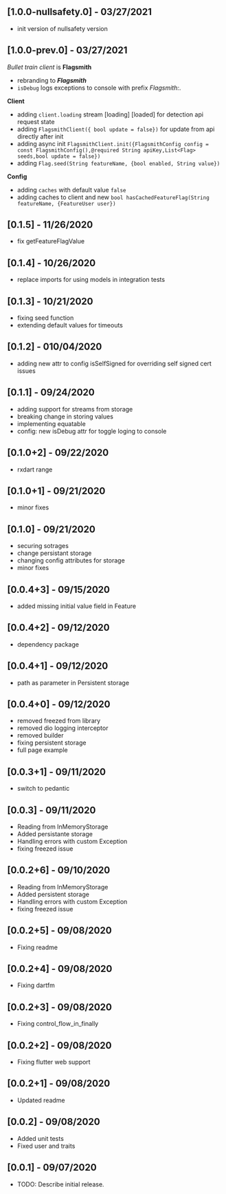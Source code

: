 ## [1.0.0-nullsafety.0] - 03/27/2021
* init version of nullsafety version
## [1.0.0-prev.0] - 03/27/2021
*Bullet train client* is **Flagsmith**
* rebranding to ***Flagsmith***
* `isDebug` logs exceptions to console with prefix *Flagsmith:*.

**Client**
* adding `client.loading` stream [loading] [loaded] for detection api request state
* adding `FlagsmithClient({ bool update = false})` for update from api directly after init
* adding async init `FlagsmithClient.init({FlagsmithConfig config = const FlagsmithConfig(),@required String apiKey,List<Flag> seeds,bool update = false})`
* adding `Flag.seed(String featureName, {bool enabled, String value})`

**Config**
* adding `caches` with default value `false`
* adding caches to client and new `bool hasCachedFeatureFlag(String featureName, {FeatureUser user})`
## [0.1.5] - 11/26/2020

- fix getFeatureFlagValue

## [0.1.4] - 10/26/2020

- replace imports for using models in integration tests
## [0.1.3] - 10/21/2020

- fixing seed function
- extending default values for timeouts

## [0.1.2] - 010/04/2020

- adding new attr to config isSelfSigned for overriding self signed cert issues

## [0.1.1] - 09/24/2020

- adding support for streams from storage
- breaking change in storing values
- implementing equatable
- config: new isDebug attr for toggle loging to console

## [0.1.0+2] - 09/22/2020

- rxdart range

## [0.1.0+1] - 09/21/2020

- minor fixes

## [0.1.0] - 09/21/2020

- securing sotrages
- change persistant storage
- changing config attributes for storage
- minor fixes

## [0.0.4+3] - 09/15/2020

- added missing initial value field in Feature

## [0.0.4+2] - 09/12/2020

- dependency package

## [0.0.4+1] - 09/12/2020

- path as parameter in Persistent storage

## [0.0.4+0] - 09/12/2020

- removed freezed from library
- removed dio logging interceptor
- removed builder
- fixing persistent storage
- full page example

## [0.0.3+1] - 09/11/2020

- switch to pedantic

## [0.0.3] - 09/11/2020

- Reading from InMemoryStorage
- Added persistante storage
- Handling errors with custom Exception
- fixing freezed issue

## [0.0.2+6] - 09/10/2020

- Reading from InMemoryStorage
- Added persistent storage
- Handling errors with custom Exception
- fixing freezed issue

## [0.0.2+5] - 09/08/2020

- Fixing readme

## [0.0.2+4] - 09/08/2020

- Fixing dartfm

## [0.0.2+3] - 09/08/2020

- Fixing control_flow_in_finally

## [0.0.2+2] - 09/08/2020

- Fixing flutter web support

## [0.0.2+1] - 09/08/2020

- Updated readme

## [0.0.2] - 09/08/2020

- Added unit tests
- Fixed user and traits

## [0.0.1] - 09/07/2020

- TODO: Describe initial release.
